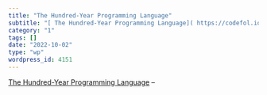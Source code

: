 ```yaml
---
title: "The Hundred-Year Programming Language"
subtitle: "[ The Hundred-Year Programming Language]( https://codefol.io/posts/the-hundred-year-programming-lang..."
category: "1"
tags: []
date: "2022-10-02"
type: "wp"
wordpress_id: 4151
---
```

[ The Hundred-Year Programming Language]( https://codefol.io/posts/the-hundred-year-programming-language/?utm_campaign=Ruby%20Radar&utm_medium=email&utm_source=Revue%20newsletter) –